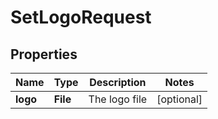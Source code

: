 

# SetLogoRequest


## Properties

| Name | Type | Description | Notes |
|------------ | ------------- | ------------- | -------------|
|**logo** | **File** | The logo file |  [optional] |



